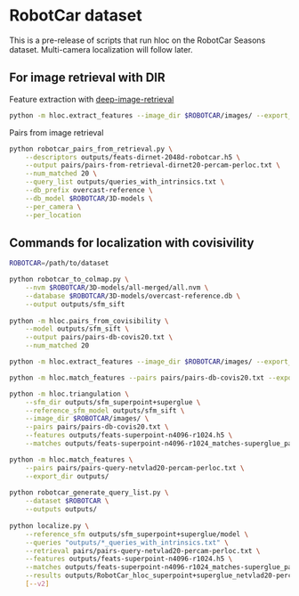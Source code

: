 # RobotCar dataset

This is a pre-release of scripts that run hloc on the RobotCar Seasons dataset. Multi-camera localization will follow later.


## For image retrieval with DIR

Feature extraction with [deep-image-retrieval](https://github.com/naver/deep-image-retrieval)

```bash
python -m hloc.extract_features --image_dir $ROBOTCAR/images/ --export_dir outputs/ --conf 'dirnet'
```

Pairs from image retrieval

```bash
python robotcar_pairs_from_retrieval.py \
    --descriptors outputs/feats-dirnet-2048d-robotcar.h5 \
    --output pairs/pairs-from-retrieval-dirnet20-percam-perloc.txt \
    --num_matched 20 \
    --query_list outputs/queries_with_intrinsics.txt \
    --db_prefix overcast-reference \
    --db_model $ROBOTCAR/3D-models \
    --per_camera \
    --per_location
```

## Commands for localization with covisivility

```bash
ROBOTCAR=/path/to/dataset

python robotcar_to_colmap.py \
    --nvm $ROBOTCAR/3D-models/all-merged/all.nvm \
    --database $ROBOTCAR/3D-models/overcast-reference.db \
    --output outputs/sfm_sift
    
python -m hloc.pairs_from_covisibility \
    --model outputs/sfm_sift \
    --output pairs/pairs-db-covis20.txt \
    --num_matched 20

python -m hloc.extract_features --image_dir $ROBOTCAR/images/ --export_dir outputs/

python -m hloc.match_features --pairs pairs/pairs-db-covis20.txt --export_dir outputs/

python -m hloc.triangulation \
    --sfm_dir outputs/sfm_superpoint+superglue \
    --reference_sfm_model outputs/sfm_sift \
    --image_dir $ROBOTCAR/images/ \
    --pairs pairs/pairs-db-covis20.txt \
    --features outputs/feats-superpoint-n4096-r1024.h5 \
    --matches outputs/feats-superpoint-n4096-r1024_matches-superglue_pairs-db-covis20.h5

python -m hloc.match_features \
    --pairs pairs/pairs-query-netvlad20-percam-perloc.txt \
    --export_dir outputs/
    
python robotcar_generate_query_list.py \
    --dataset $ROBOTCAR \
    --outputs outputs/
    
python localize.py \
    --reference_sfm outputs/sfm_superpoint+superglue/model \
    --queries "outputs/*_queries_with_intrinsics.txt" \
    --retrieval pairs/pairs-query-netvlad20-percam-perloc.txt \
    --features outputs/feats-superpoint-n4096-r1024.h5 \
    --matches outputs/feats-superpoint-n4096-r1024_matches-superglue_pairs-query-netvlad20-percam-perloc.h5 \
    --results outputs/RobotCar_hloc_superpoint+superglue_netvlad20-percam-perloc.txt \
    [--v2]
```
